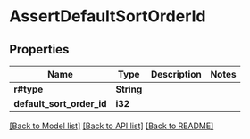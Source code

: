 # AssertDefaultSortOrderId

## Properties
Name | Type | Description | Notes
------------ | ------------- | ------------- | -------------
**r#type** | **String** |  | 
**default_sort_order_id** | **i32** |  | 

[[Back to Model list]](../README.md#documentation-for-models) [[Back to API list]](../README.md#documentation-for-api-endpoints) [[Back to README]](../README.md)


